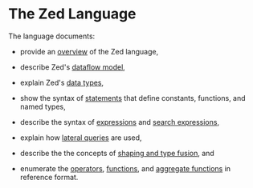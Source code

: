 # The Zed Language

The language documents:
* provide an [overview](overview.md) of the Zed language,
* describe Zed's [dataflow model](dataflow-model.md),
* explain Zed's [data types](data-types.md),
* show the syntax of [statements](statements.md) that define constants, functions, and named types,

* describe the syntax of [expressions](expressions.md) and [search expressions](search-expressions.md),
* explain how [lateral queries](lateral-subqueries.md) are used,
* describe the the concepts of [shaping and type fusion](shaping.md), and
* enumerate the [operators](operators/README.md), [functions](functions/README.md),
and [aggregate functions](aggregates/README.md) in reference format.
